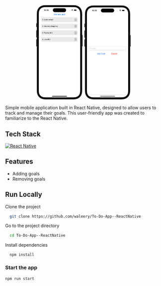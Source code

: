 
<p align="middle">
  <img src="/assets/screenshots/Screenshoot_1.png" alt="Main screen" width="30%" />
  <img src="/assets/screenshots/Screenshoot_2.png" alt="Add goal screen" width="30%" /> 
</p>

Simple mobile application built in React Native, designed to allow users to track and manage their goals. This user-friendly app was created to familiarize to the React Native.

## Tech Stack


[![React Native](https://img.shields.io/badge/React%20Native-61DAFB.svg?logo=react&logoColor=white)](https://reactnative.dev/)



## Features

- Adding goals
- Removing goals


## Run Locally

Clone the project

```bash
  git clone https://github.com/waleery/To-Do-App--ReactNative
```

Go to the project directory

```bash
  cd To-Do-App--ReactNative
```

Install dependencies

```bash
  npm install
```

### Start the app

```shell
npm run start
```

